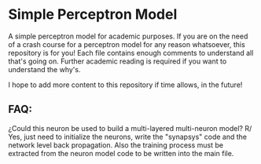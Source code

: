 # Simple Perceptron Model
A simple perceptron model for academic purposes.
If you are on the need of a crash course for a perceptron model for any reason whatsoever, this repository is for you!
Each file contains enough comments to understand all that's going on. Further academic reading is required if you want to understand the why's.

I hope to add more content to this repository if time allows, in the future!

## FAQ:

¿Could this neuron be used to build a multi-layered multi-neuron model?
R/ Yes, just need to initialize the neurons, write the "synapsys" code and the network level back propagation. Also the training process must be extracted from the neuron model code to be written into the main file.
